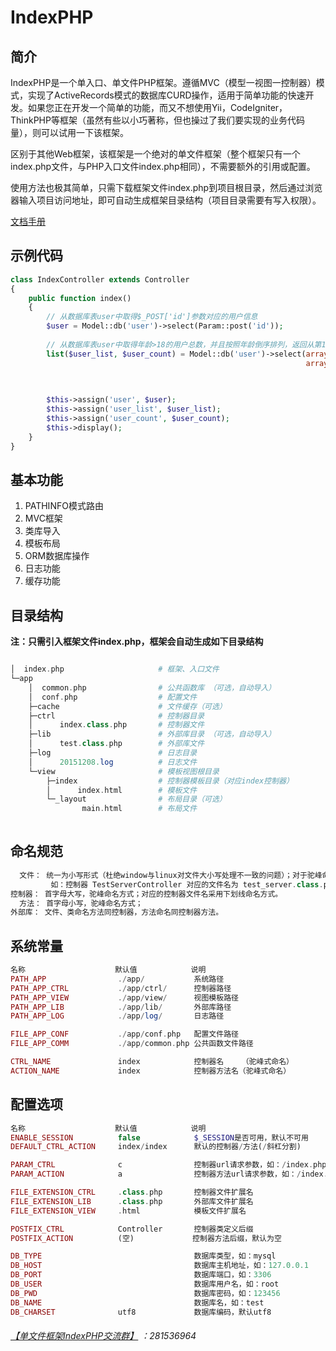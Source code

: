 # IndexPHP 

## 简介
IndexPHP是一个单入口、单文件PHP框架。遵循MVC（模型一视图一控制器）模式，实现了ActiveRecords模式的数据库CURD操作，适用于简单功能的快速开发。如果您正在开发一个简单的功能，而又不想使用Yii，CodeIgniter，ThinkPHP等框架（虽然有些以小巧著称，但也操过了我们要实现的业务代码量），则可以试用一下该框架。

区别于其他Web框架，该框架是一个绝对的单文件框架（整个框架只有一个index.php文件，与PHP入口文件index.php相同），不需要额外的引用或配置。

使用方法也极其简单，只需下载框架文件index.php到项目根目录，然后通过浏览器输入项目访问地址，即可自动生成框架目录结构（项目目录需要有写入权限）。

[文档手册](http://index-php.top)

## 示例代码
```php
class IndexController extends Controller
{
    public function index()
    {
        // 从数据库表user中取得$_POST['id']参数对应的用户信息
        $user = Model::db('user')->select(Param::post('id'));
        
        // 从数据库表user中取得年龄>18的用户总数，并且按照年龄倒序排列，返回从第11条开始的10条数据。
        list($user_list, $user_count) = Model::db('user')->select(array('age >'=>18), 
                                                                  array('_order'=>'age DESC',  // 年龄倒序
                                                                        '_limit'=>'11,10',     // 分页输出
                                                                        '_count'=>'id'));      // COUNT(id)

        $this->assign('user', $user);
        $this->assign('user_list', $user_list);
        $this->assign('user_count', $user_count);
        $this->display();
    }
}
```

## 基本功能
1. PATHINFO模式路由
2. MVC框架
3. 类库导入
4. 模板布局
5. ORM数据库操作
6. 日志功能
7. 缓存功能

## 目录结构

 **注：只需引入框架文件index.php，框架会自动生成如下目录结构**
```php

│  index.php                     # 框架、入口文件
└─app
    │  common.php                # 公共函数库 （可选，自动导入）
    │  conf.php                  # 配置文件
    ├─cache                      # 文件缓存（可选）
    ├─ctrl                       # 控制器目录
    │      index.class.php       # 控制器文件
    ├─lib                        # 外部库目录 （可选，自动导入）
    │      test.class.php        # 外部库文件
    ├─log                        # 日志目录
    │      20151208.log          # 日志文件
    └─view                       # 模板视图根目录
        ├─index                  # 控制器模板目录（对应index控制器）
        │      index.html        # 模板文件
        └─_layout                # 布局目录（可选）
                main.html        # 布局文件
                

```

## 命名规范

```php
  文件： 统一为小写形式（杜绝window与linux对文件大小写处理不一致的问题）；对于驼峰命名的控制器文件，使用下划线方式命名；
         如：控制器 TestServerController 对应的文件名为 test_server.class.php
控制器： 首字母大写，驼峰命名方式；对应的控制器文件名采用下划线命名方式。
  方法： 首字母小写，驼峰命名方式；
外部库： 文件、类命名方法同控制器，方法命名同控制器方法。
```

## 系统常量

```php
名称                    默认值            说明
PATH_APP		        ./app/           系统路径
PATH_APP_CTRL           ./app/ctrl/      控制器路径
PATH_APP_VIEW           ./app/view/      视图模板路径
PATH_APP_LIB            ./app/lib/       外部库路径
PATH_APP_LOG            ./app/log/       日志路径

FILE_APP_CONF           ./app/conf.php   配置文件路径
FILE_APP_COMM           ./app/common.php 公共函数文件路径

CTRL_NAME		        index            控制器名    （驼峰式命名）
ACTION_NAME		        index            控制器方法名（驼峰式命名）
```

## 配置选项

```php
名称                    默认值            说明
ENABLE_SESSION          false            $_SESSION是否可用，默认不可用
DEFAULT_CTRL_ACTION     index/index      默认的控制器/方法(/斜杠分割)

PARAM_CTRL              c                控制器url请求参数，如：/index.php?c=index
PARAM_ACTION            a                控制器方法url请求参数，如：/index.php?a=index

FILE_EXTENSION_CTRL     .class.php       控制器文件扩展名
FILE_EXTENSION_LIB      .class.php       外部库文件扩展名
FILE_EXTENSION_VIEW     .html            模板文件扩展名

POSTFIX_CTRL            Controller       控制器类定义后缀
POSTFIX_ACTION          (空)             控制器方法后缀，默认为空

DB_TYPE                                  数据库类型，如：mysql
DB_HOST                                  数据库主机地址，如：127.0.0.1
DB_PORT                                  数据库端口，如：3306
DB_USER                                  数据库用户名，如：root
DB_PWD                                   数据库密码，如：123456
DB_NAME                                  数据库名，如：test
DB_CHARSET              utf8             数据库编码，默认utf8
```

###### [【单文件框架IndexPHP交流群】](http://jq.qq.com/?_wv=1027&k=dwNtr0) ：281536964
